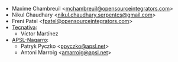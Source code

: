 - Maxime Chambreuil \<<mchambreuil@opensourceintegrators.com>\>
- Nikul Chaudhary \<<nikul.chaudhary.serpentcs@gmail.com>\>
- Freni Patel \<<fpatel@opensourceintegrators.com>\>
- [Tecnativa](https://www.tecnativa.com):
  - Víctor Martínez
- [APSL-Nagarro](https://apsl.tech):
    - Patryk Pyczko \<<ppyczko@apsl.net>\>
    - Antoni Marroig \<<amarroig@apsl.net>\>
